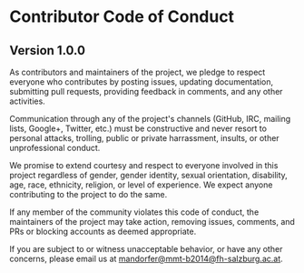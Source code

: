 # Contributor Code of Conduct
## Version 1.0.0

As contributors and maintainers of the project, we pledge to respect
everyone who contributes by posting issues, updating documentation, submitting
pull requests, providing feedback in comments, and any other activities.

Communication through any of the project's channels (GitHub, IRC, mailing lists,
Google+, Twitter, etc.) must be constructive and never resort to personal
attacks, trolling, public or private harrassment, insults, or other
unprofessional conduct.

We promise to extend courtesy and respect to everyone involved in this project
regardless of gender, gender identity, sexual orientation, disability, age,
race, ethnicity, religion, or level of experience. We expect anyone contributing
to the project to do the same.

If any member of the community violates this code of conduct, the maintainers of
the project may take action, removing issues, comments, and PRs or
blocking accounts as deemed appropriate.

If you are subject to or witness unacceptable behavior, or have any other
concerns, please email us at [mandorfer@mmt-b2014@fh-salzburg.ac.at](mailto:mandorfer@mmt-b2014@fh-salzburg.ac.at).
